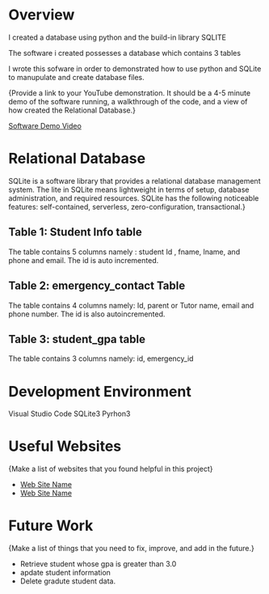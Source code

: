 # Overview

I created a database using python and the build-in library SQLITE

The software i created possesses a database which contains 3 tables

I wrote this sofware in order to demonstrated how to use python and SQLite to manupulate and create database files.

{Provide a link to your YouTube demonstration.  It should be a 4-5 minute demo of the software running, a walkthrough of the code, and a view of how created the Relational Database.}

[Software Demo Video](https://youtu.be/9QNlb9yYNEU)

# Relational Database

SQLite is a software library that provides a relational database management system. The lite in SQLite means lightweight in terms of setup, database administration, and required resources.
SQLite has the following noticeable features: self-contained, serverless, zero-configuration, transactional.}

## Table 1: Student Info table
The table contains 5 columns namely : student Id , fname, lname, and phone and email. 
The id is auto incremented.

## Table 2: emergency_contact Table
The table contains 4 columns namely: Id, parent or Tutor name, email and phone number.
The id is also autoincremented. 

## Table 3: student_gpa table
The table contains 3 columns namely: id, emergency_id 

# Development Environment

Visual Studio Code
SQLite3
Pyrhon3


# Useful Websites

{Make a list of websites that you found helpful in this project}
* [Web Site Name](https://docs.python.org/3.8/library/sqlite3.html)
* [Web Site Name](https://www.sqlitetutorial.net/)

# Future Work

{Make a list of things that you need to fix, improve, and add in the future.}
* Retrieve student whose gpa is greater than 3.0
* apdate student information
* Delete gradute student data.